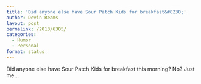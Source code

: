 ```yaml
---
title: 'Did anyone else have Sour Patch Kids for breakfast&#8230;'
author: Devin Reams
layout: post
permalink: /2013/6305/
categories:
  - Humor
  - Personal
format: status
---
```

Did anyone else have Sour Patch Kids for breakfast this morning? No? Just me&#8230;